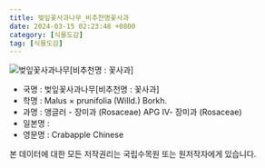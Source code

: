 ```yaml
---
title: 벚잎꽃사과나무_비추천명꽃사과
date: 2024-03-15 02:23:48 +0800
category: [식물도감]
tag: [식물도감]
---
```




![벚잎꽃사과나무[비추천명 : 꽃사과]](/fileUpload/plants/basic/Rosaceae/Malus/21659/21659_1_th2.JPG)
- 국명 : 벚잎꽃사과나무[비추천명 : 꽃사과]
- 학명 : Malus × prunifolia (Willd.) Borkh.
- 과명 : 앵글러 - 장미과 (Rosaceae) APG Ⅳ- 장미과 (Rosaceae)
- 일본명 : 
- 영문명 : Crabapple Chinese








본 데이터에 대한 모든 저작권리는 국립수목원 또는 원저작자에게 있습니다.
